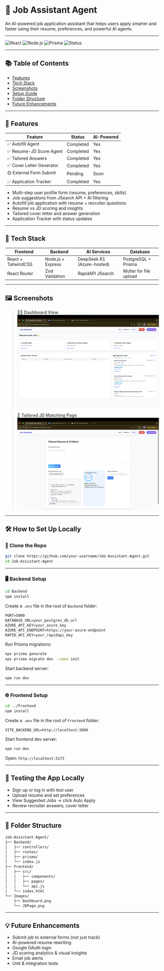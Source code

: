 # 🤖 Job Assistant Agent

An AI-powered job application assistant that helps users apply smarter and faster using their resume, preferences, and powerful AI agents.

---

![React](https://img.shields.io/badge/React-Frontend-blue)
![Node.js](https://img.shields.io/badge/Node.js-Backend-green)
![Prisma](https://img.shields.io/badge/Prisma-ORM-blueviolet)
![Status](https://img.shields.io/badge/Status-In%20Progress-yellow)

---

## 📚 Table of Contents
- [Features](#-features)
- [Tech Stack](#-tech-stack)
- [Screenshots](#-screenshots)
- [Setup Guide](#-how-to-set-up-locally)
- [Folder Structure](#-folder-structure)
- [Future Enhancements](#-future-enhancements)

---

## 🚀 Features

| Feature                    | Status     | AI-Powered |
|---------------------------|------------|------------|
| ✅ Autofill Agent         | Completed  | Yes        |
| ✅ Resume-JD Score Agent  | Completed  | Yes        |
| ✅ Tailored Answers       | Completed  | Yes        |
| ✅ Cover Letter Generator | Completed  | Yes        |
| 🟡 External Form Submit   | Pending    | Soon       |
| ✅ Application Tracker    | Completed  | Yes        |

- Multi-step user profile form (resume, preferences, skills)
- Job suggestions from JSearch API + AI filtering
- Autofill job application with resume + recruiter questions
- Resume vs JD scoring and insights
- Tailored cover letter and answer generation
- Application Tracker with status updates

---

## 🧠 Tech Stack

| Frontend            | Backend              | AI Services              | Database |
|---------------------|----------------------|---------------------------|----------|
| React + TailwindCSS | Node.js + Express    | DeepSeek R1 (Azure-hosted)| PostgreSQL + Prisma |
| React Router        | Zod Validation       | RapidAPI JSearch          | Multer for file upload |

---

## 🖼️ Screenshots

> 🧑‍💼 **Dashboard View**  
![Dashboard](./Images/DashBoard.png)

> 📝 **Tailored JD Matching Page**  
![JD Page](./Images/JDPage.png)

---

## 🛠️ How to Set Up Locally

### 🔁 Clone the Repo
```bash
git clone https://github.com/your-username/Job-Assistant-Agent.git
cd Job-Assistant-Agent
```

---

### 🖥️ Backend Setup

```bash
cd Backend
npm install
```

Create a `.env` file in the root of `Backend` folder:
```env
PORT=5000
DATABASE_URL=your_postgres_db_url
AZURE_API_KEY=your_azure_key
AZURE_API_ENDPOINT=https://your-azure-endpoint
RAPID_API_KEY=your_rapidapi_key
```

Run Prisma migrations:
```bash
npx prisma generate
npx prisma migrate dev --name init
```

Start backend server:
```bash
npm run dev
```

---

### 🌐 Frontend Setup

```bash
cd ../Frontend
npm install
```

Create a `.env` file in the root of `Frontend` folder:
```env
VITE_BACKEND_URL=http://localhost:5000
```

Start frontend dev server:
```bash
npm run dev
```

Open: `http://localhost:5173`

---

## 🧪 Testing the App Locally

- Sign up or log in with test user
- Upload resume and set preferences
- View Suggested Jobs → click Auto Apply
- Review recruiter answers, cover letter
  

---

## 📁 Folder Structure

```
Job-Assistant-Agent/
├── Backend/
│   ├── controllers/
│   ├── routes/
│   ├── prisma/
│   └── index.js
├── Frontend/
│   ├── src/
│   │   ├── components/
│   │   ├── pages/
│   │   └── api.js
│   └── index.html
└── Images/
    ├── Dashboard.png
    └── JDPage.png
```

---

## 💡 Future Enhancements

- Submit job to external forms (not just track)
- AI-powered resume rewriting
- Google OAuth login
- JD scoring analytics & visual insights
- Email job alerts
- Unit & integration tests
